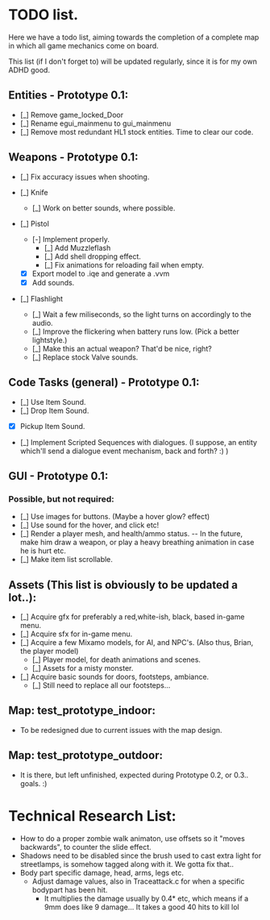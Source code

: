 # TODO list.
Here we have a todo list, aiming towards the completion of a complete map
in which all game mechanics come on board.

This list (if I don't forget to) will be updated regularly, since it is for
my own ADHD good.

## Entities - Prototype 0.1:
- [_] Remove game_locked_Door
- [_] Rename egui_mainmenu to gui_mainmenu
- [_] Remove most redundant HL1 stock entities. Time to clear our code.

## Weapons - Prototype 0.1:
- [_] Fix accuracy issues when shooting.
- [_] Knife
  - [_] Work on better sounds, where possible.

- [_] Pistol
  - [-] Implement properly.
    - [_] Add Muzzleflash
    - [_] Add shell dropping effect.
    - [_] Fix animations for reloading fail when empty.
  - [X] Export model to .iqe and generate a .vvm
  - [X] Add sounds.

- [_] Flashlight
  - [_] Wait a few miliseconds, so the light turns on accordingly to the audio.
  - [_] Improve the flickering when battery runs low. (Pick a better lightstyle.)
  - [_] Make this an actual weapon? That'd be nice, right?
  - [_] Replace stock Valve sounds.

## Code Tasks (general) - Prototype 0.1:
- [_] Use Item Sound.
- [_] Drop Item Sound.
- [X] Pickup Item Sound.
- [_] Implement Scripted Sequences with dialogues. (I suppose, an entity which'll send a dialogue event mechanism, back and forth? :) )
## GUI - Prototype 0.1:
### Possible, but not required:
- [_] Use images for buttons. (Maybe a hover glow? effect)
- [_] Use sound for the hover, and click etc!
- [_] Render a player mesh, and health/ammo status.
    -- In the future, make him draw a weapon, or play a heavy breathing animation in case he is hurt etc.
- [_] Make item list scrollable.

## Assets (This list is obviously to be updated a lot..):
- [_] Acquire gfx for preferably a red,white-ish, black, based in-game menu.
- [_] Acquire sfx for in-game menu.
- [_] Acquire a few Mixamo models, for AI, and NPC's. (Also thus, Brian, the player model)
  - [_] Player model, for death animations and scenes.
  - [_] Assets for a misty monster.
- [_] Acquire basic sounds for doors, footsteps, ambiance.
  - [_] Still need to replace all our footsteps...

## Map: test_prototype_indoor:
- To be redesigned due to current issues with the map design.

## Map: test_prototype_outdoor:
- It is there, but left unfinished, expected during Prototype 0.2, or 0.3.. goals. :)

# Technical Research List:
- How to do a proper zombie walk animaton, use offsets so it "moves backwards", to counter the slide effect.
- Shadows need to be disabled since the brush used to cast extra light for streetlamps, is somehow tagged along with it.
  We gotta fix that..
- Body part specific damage, head, arms, legs etc.
  - Adjust damage values, also in Traceattack.c for when a specific bodypart has been hit.
    - It multiplies the damage usually by 0.4* etc, which means if a 9mm does like 9 damage... It takes a good 40 hits to kill lol
